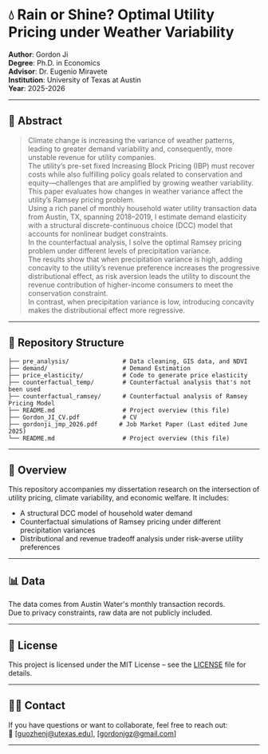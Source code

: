 # 💧 Rain or Shine? Optimal Utility Pricing under Weather Variability

**Author**: Gordon Ji  
**Degree**: Ph.D. in Economics  
**Advisor**: Dr. Eugenio Miravete  
**Institution**: University of Texas at Austin  
**Year**: 2025-2026


---

## 📄 Abstract

> Climate change is increasing the variance of weather patterns, leading to greater demand variability and, consequently, more unstable revenue for utility companies.  
> The utility’s pre-set fixed Increasing Block Pricing (IBP) must recover costs while also fulfilling policy goals related to conservation and equity—challenges that are amplified by growing weather variability.  
> This paper evaluates how changes in weather variance affect the utility’s Ramsey pricing problem.  
> Using a rich panel of monthly household water utility transaction data from Austin, TX, spanning 2018–2019, I estimate demand elasticity with a structural discrete-continuous choice (DCC) model that accounts for nonlinear budget constraints.  
> In the counterfactual analysis, I solve the optimal Ramsey pricing problem under different levels of precipitation variance.  
> The results show that when precipitation variance is high, adding concavity to the utility’s revenue preference increases the progressive distributional effect, as risk aversion leads the utility to discount the revenue contribution of higher-income consumers to meet the conservation constraint.  
> In contrast, when precipitation variance is low, introducing concavity makes the distributional effect more regressive.

---
## 📂 Repository Structure

```text
├── pre_analysis/               # Data cleaning, GIS data, and NDVI
├── demand/                     # Demand Estimation
├── price_elasticity/           # Code to generate price elasticity
├── counterfactual_temp/        # Counterfactual analysis that's not been used
├── counterfactual_ramsey/      # Counterfactual analysis of Ramsey Pricing Model
├── README.md                   # Project overview (this file)
├── Gordon_JI_CV.pdf            # CV
├── gordonji_jmp_2026.pdf      # Job Market Paper (Last edited June 2025)
└── README.md                   # Project overview (this file)

```
---

## 🧠 Overview

This repository accompanies my dissertation research on the intersection of utility pricing, climate variability, and economic welfare. It includes:

- A structural DCC model of household water demand
- Counterfactual simulations of Ramsey pricing under different precipitation variances
- Distributional and revenue tradeoff analysis under risk-averse utility preferences

---

## 📊 Data

The data comes from Austin Water's monthly transaction records.  
Due to privacy constraints, raw data are not publicly included.  

---

## 📝 License

This project is licensed under the MIT License – see the [LICENSE](LICENSE) file for details.


---

## 🙋‍♂️ Contact

If you have questions or want to collaborate, feel free to reach out:  
📧 [guozhenj@utexas.edu], [gordonjgz@gmail.com]

---
